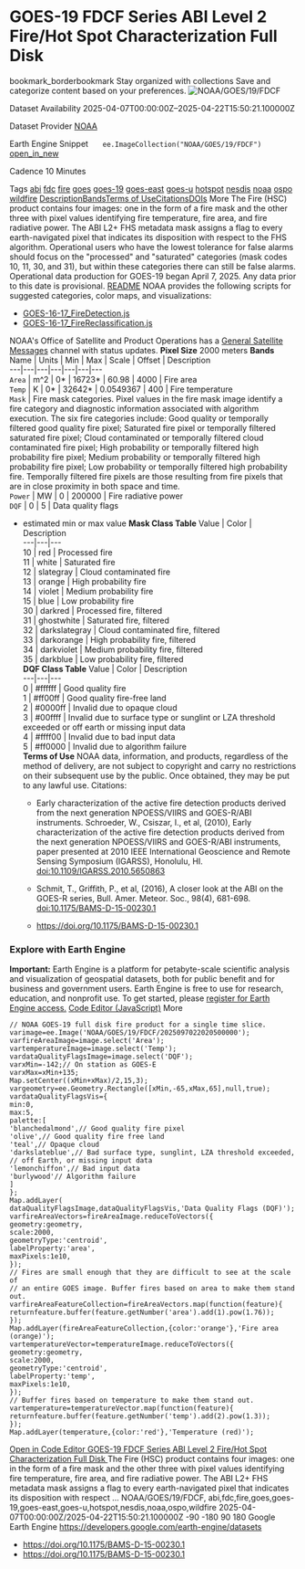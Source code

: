  
#  GOES-19 FDCF Series ABI Level 2 Fire/Hot Spot Characterization Full Disk 
bookmark_borderbookmark Stay organized with collections  Save and categorize content based on your preferences.
![NOAA/GOES/19/FDCF](https://developers.google.com/earth-engine/datasets/images/NOAA/NOAA_GOES_19_FDCF_sample.png) 

Dataset Availability
    2025-04-07T00:00:00Z–2025-04-22T15:50:21.100000Z 

Dataset Provider
     [ NOAA ](https://data.noaa.gov/onestop/collections/details/d9303237-8672-4917-a251-29c3f7640684) 

Earth Engine Snippet
     `    ee.ImageCollection("NOAA/GOES/19/FDCF")   ` [ open_in_new ](https://code.earthengine.google.com/?scriptPath=Examples:Datasets/NOAA/NOAA_GOES_19_FDCF) 

Cadence
    10 Minutes 

Tags
     [abi](https://developers.google.com/earth-engine/datasets/tags/abi) [fdc](https://developers.google.com/earth-engine/datasets/tags/fdc) [fire](https://developers.google.com/earth-engine/datasets/tags/fire) [goes](https://developers.google.com/earth-engine/datasets/tags/goes) [goes-19](https://developers.google.com/earth-engine/datasets/tags/goes-19) [goes-east](https://developers.google.com/earth-engine/datasets/tags/goes-east) [goes-u](https://developers.google.com/earth-engine/datasets/tags/goes-u) [hotspot](https://developers.google.com/earth-engine/datasets/tags/hotspot) [nesdis](https://developers.google.com/earth-engine/datasets/tags/nesdis) [noaa](https://developers.google.com/earth-engine/datasets/tags/noaa) [ospo](https://developers.google.com/earth-engine/datasets/tags/ospo) [wildfire](https://developers.google.com/earth-engine/datasets/tags/wildfire)
[Description](https://developers.google.com/earth-engine/datasets/catalog/NOAA_GOES_19_FDCF#description)[Bands](https://developers.google.com/earth-engine/datasets/catalog/NOAA_GOES_19_FDCF#bands)[Terms of Use](https://developers.google.com/earth-engine/datasets/catalog/NOAA_GOES_19_FDCF#terms-of-use)[Citations](https://developers.google.com/earth-engine/datasets/catalog/NOAA_GOES_19_FDCF#citations)[DOIs](https://developers.google.com/earth-engine/datasets/catalog/NOAA_GOES_19_FDCF#dois) More
The Fire (HSC) product contains four images: one in the form of a fire mask and the other three with pixel values identifying fire temperature, fire area, and fire radiative power.
The ABI L2+ FHS metadata mask assigns a flag to every earth-navigated pixel that indicates its disposition with respect to the FHS algorithm. Operational users who have the lowest tolerance for false alarms should focus on the "processed" and "saturated" categories (mask codes 10, 11, 30, and 31), but within these categories there can still be false alarms.
Operational data production for GOES-19 began April 7, 2025. Any data prior to this date is provisional.
[README](https://www.ncei.noaa.gov/products/goes-terrestrial-weather-abi-glm)
NOAA provides the following scripts for suggested categories, color maps, and visualizations:
  * [GOES-16-17_FireDetection.js](https://github.com/google/earthengine-community/blob/master/datasets/scripts/GOES-16-17_FireDetection.js)
  * [GOES-16-17_FireReclassification.js](https://github.com/google/earthengine-community/blob/master/datasets/scripts/GOES-16-17_FireReclassification.js)


NOAA's Office of Satellite and Product Operations has a [General Satellite Messages](https://www.ospo.noaa.gov/Operations/messages.html) channel with status updates.
**Pixel Size** 2000 meters 
**Bands**
Name | Units | Min | Max | Scale | Offset | Description  
---|---|---|---|---|---|---  
`Area` | m^2 |  0*  |  16723*  | 60.98 | 4000 | Fire area  
`Temp` | K |  0*  |  32642*  | 0.0549367 | 400 | Fire temperature  
`Mask` | Fire mask categories. Pixel values in the fire mask image identify a fire category and diagnostic information associated with algorithm execution. The six fire categories include: Good quality or temporally filtered good quality fire pixel; Saturated fire pixel or temporally filtered saturated fire pixel; Cloud contaminated or temporally filtered cloud contaminated fire pixel; High probability or temporally filtered high probability fire pixel; Medium probability or temporally filtered high probability fire pixel; Low probability or temporally filtered high probability fire. Temporally filtered fire pixels are those resulting from fire pixels that are in close proximity in both space and time.  
`Power` | MW |  0  |  200000  | Fire radiative power  
`DQF` |  0  |  5  | Data quality flags  
* estimated min or max value 
**Mask Class Table**
Value | Color | Description  
---|---|---  
10 | red | Processed fire  
11 | white | Saturated fire  
12 | slategray | Cloud contaminated fire  
13 | orange | High probability fire  
14 | violet | Medium probability fire  
15 | blue | Low probability fire  
30 | darkred | Processed fire, filtered  
31 | ghostwhite | Saturated fire, filtered  
32 | darkslategray | Cloud contaminated fire, filtered  
33 | darkorange | High probability fire, filtered  
34 | darkviolet | Medium probability fire, filtered  
35 | darkblue | Low probability fire, filtered  
**DQF Class Table**
Value | Color | Description  
---|---|---  
0 | #ffffff | Good quality fire  
1 | #ff00ff | Good quality fire-free land  
2 | #0000ff | Invalid due to opaque cloud  
3 | #00ffff | Invalid due to surface type or sunglint or LZA threshold exceeded or off earth or missing input data  
4 | #ffff00 | Invalid due to bad input data  
5 | #ff0000 | Invalid due to algorithm failure  
**Terms of Use**
NOAA data, information, and products, regardless of the method of delivery, are not subject to copyright and carry no restrictions on their subsequent use by the public. Once obtained, they may be put to any lawful use.
Citations:
  * Early characterization of the active fire detection products derived from the next generation NPOESS/VIIRS and GOES-R/ABI instruments. Schroeder, W., Csiszar, I., et al, (2010), Early characterization of the active fire detection products derived from the next generation NPOESS/VIIRS and GOES-R/ABI instruments, paper presented at 2010 IEEE International Geoscience and Remote Sensing Symposium (IGARSS), Honolulu, HI. [doi:10.1109/IGARSS.2010.5650863](https://doi.org/10.1109/IGARSS.2010.5650863)
  * Schmit, T., Griffith, P., et al, (2016), A closer look at the ABI on the GOES-R series, Bull. Amer. Meteor. Soc., 98(4), 681-698. [doi:10.1175/BAMS-D-15-00230.1](https://doi.org/10.1175/BAMS-D-15-00230.1)


  * [ https://doi.org/10.1175/BAMS-D-15-00230.1 ](https://doi.org/10.1175/BAMS-D-15-00230.1)


### Explore with Earth Engine
**Important:** Earth Engine is a platform for petabyte-scale scientific analysis and visualization of geospatial datasets, both for public benefit and for business and government users. Earth Engine is free to use for research, education, and nonprofit use. To get started, please [register for Earth Engine access.](https://console.cloud.google.com/earth-engine)
[Code Editor (JavaScript)](https://developers.google.com/earth-engine/datasets/catalog/NOAA_GOES_19_FDCF#code-editor-javascript-sample) More
```
// NOAA GOES-19 full disk fire product for a single time slice.
varimage=ee.Image('NOAA/GOES/19/FDCF/2025097022020500000');
varfireAreaImage=image.select('Area');
vartemperatureImage=image.select('Temp');
vardataQualityFlagsImage=image.select('DQF');
varxMin=-142;// On station as GOES-E
varxMax=xMin+135;
Map.setCenter((xMin+xMax)/2,15,3);
vargeometry=ee.Geometry.Rectangle([xMin,-65,xMax,65],null,true);
vardataQualityFlagsVis={
min:0,
max:5,
palette:[
'blanchedalmond',// Good quality fire pixel
'olive',// Good quality fire free land
'teal',// Opaque cloud
'darkslateblue',// Bad surface type, sunglint, LZA threshold exceeded,
// off Earth, or missing input data
'lemonchiffon',// Bad input data
'burlywood'// Algorithm failure
]
};
Map.addLayer(
dataQualityFlagsImage,dataQualityFlagsVis,'Data Quality Flags (DQF)');
varfireAreaVectors=fireAreaImage.reduceToVectors({
geometry:geometry,
scale:2000,
geometryType:'centroid',
labelProperty:'area',
maxPixels:1e10,
});
// Fires are small enough that they are difficult to see at the scale of
// an entire GOES image. Buffer fires based on area to make them stand out.
varfireAreaFeatureCollection=fireAreaVectors.map(function(feature){
returnfeature.buffer(feature.getNumber('area').add(1).pow(1.76));
});
Map.addLayer(fireAreaFeatureCollection,{color:'orange'},'Fire area (orange)');
vartemperatureVector=temperatureImage.reduceToVectors({
geometry:geometry,
scale:2000,
geometryType:'centroid',
labelProperty:'temp',
maxPixels:1e10,
});
// Buffer fires based on temperature to make them stand out.
vartemperature=temperatureVector.map(function(feature){
returnfeature.buffer(feature.getNumber('temp').add(2).pow(1.3));
});
Map.addLayer(temperature,{color:'red'},'Temperature (red)');
```
[ Open in Code Editor ](https://code.earthengine.google.com/?scriptPath=Examples:Datasets/NOAA/NOAA_GOES_19_FDCF)
[ GOES-19 FDCF Series ABI Level 2 Fire/Hot Spot Characterization Full Disk ](https://developers.google.com/earth-engine/datasets/catalog/NOAA_GOES_19_FDCF)
The Fire (HSC) product contains four images: one in the form of a fire mask and the other three with pixel values identifying fire temperature, fire area, and fire radiative power. The ABI L2+ FHS metadata mask assigns a flag to every earth-navigated pixel that indicates its disposition with respect …
NOAA/GOES/19/FDCF, abi,fdc,fire,goes,goes-19,goes-east,goes-u,hotspot,nesdis,noaa,ospo,wildfire 
2025-04-07T00:00:00Z/2025-04-22T15:50:21.100000Z
-90 -180 90 180 
Google Earth Engine
https://developers.google.com/earth-engine/datasets
  * [ https://doi.org/10.1175/BAMS-D-15-00230.1 ](https://doi.org/https://data.noaa.gov/onestop/collections/details/d9303237-8672-4917-a251-29c3f7640684)
  * [ https://doi.org/10.1175/BAMS-D-15-00230.1 ](https://doi.org/https://developers.google.com/earth-engine/datasets/catalog/NOAA_GOES_19_FDCF)


